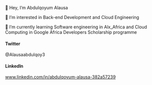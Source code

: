 👋 Hey, I’m Abdulqoyum Alausa

👀 I’m interested in Back-end Development and Cloud Engineering

🌱 I’m currently learning Software engineering in Alx_Africa and Cloud Computing in Google Africa Developers Scholarship programme

#### Twitter 

@Alausaabdulqoy3

#### LinkedIn

www.linkedin.com/in/abdulqoyum-alausa-382a57239

